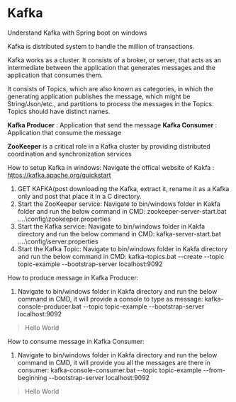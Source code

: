 # Kafka
Understand Kafka with Spring boot on windows

Kafka is distributed system to handle the million of transactions.

Kafka works as a cluster. It consists of a broker, or server, that acts as an intermediate between the application that generates messages and the application that consumes them.

It consists of Topics, which are also known as categories, in which the generating application publishes the message, which might be String/Json/etc., and partitions to process the messages in the Topics. Topics should have distinct names.

**Kafka Producer** : Application that send the message
**Kafka Consumer** : Application that consume the message

**ZooKeeper** is a critical role in a Kafka cluster by providing distributed coordination and synchronization services

How to setup Kafka in windows:
Navigate the offical website of Kakfa : https://kafka.apache.org/quickstart
1. GET KAFKA(post downloading the Kafka, extract it, rename it as a Kafka only and post that place it in a C directory.
2. Start the ZooKeeper service: Navigate to bin/windows folder in Kakfa folder and run the below command in CMD:
zookeeper-server-start.bat ..\..\config\zookeeper.properties
3. Start the Kafka service: Navigate to bin/windows folder in Kakfa directory and run the below command in CMD:
kafka-server-start.bat ..\..\config\server.properties
4. Start the Kafka Topic: Navigate to bin/windows folder in Kakfa directory and run the below command in CMD:
kafka-topics.bat --create --topic topic-example --bootstrap-server localhost:9092


How to produce message in Kafka Producer:
1. Navigate to bin/windows folder in Kakfa directory and run the below command in CMD, it will provide a console to type as message:
kafka-console-producer.bat --topic topic-example --bootstrap-server localhost:9092
> Hello World


How to consume message in Kafka Consumer:
1. Navigate to bin/windows folder in Kakfa directory and run the below command in CMD, it will provide you all the messages are there in consumer:
kafka-console-consumer.bat --topic topic-example --from-beginning --bootstrap-server localhost:9092
> Hello World

